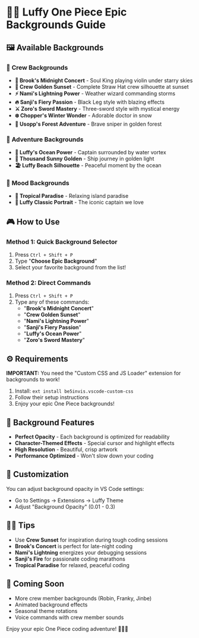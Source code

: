 # 🏴‍☠️ Luffy One Piece Epic Backgrounds Guide

## 🖼️ Available Backgrounds

### 👥 **Crew Backgrounds**
- **🎻 Brook's Midnight Concert** - Soul King playing violin under starry skies
- **👥 Crew Golden Sunset** - Complete Straw Hat crew silhouette at sunset
- **⚡ Nami's Lightning Power** - Weather wizard commanding storms
- **🔥 Sanji's Fiery Passion** - Black Leg style with blazing effects
- **⚔️ Zoro's Sword Mastery** - Three-sword style with mystical energy
- **❄️ Chopper's Winter Wonder** - Adorable doctor in snow
- **🌳 Usopp's Forest Adventure** - Brave sniper in golden forest

### 🌊 **Adventure Backgrounds**
- **🌊 Luffy's Ocean Power** - Captain surrounded by water vortex
- **🌅 Thousand Sunny Golden** - Ship journey in golden light
- **🏖️ Luffy Beach Silhouette** - Peaceful moment by the ocean

### 🌴 **Mood Backgrounds**
- **🌴 Tropical Paradise** - Relaxing island paradise
- **🍖 Luffy Classic Portrait** - The iconic captain we love

## 🎮 How to Use

### Method 1: Quick Background Selector
1. Press `Ctrl + Shift + P` 
2. Type "**Choose Epic Background**"
3. Select your favorite background from the list!

### Method 2: Direct Commands
1. Press `Ctrl + Shift + P`
2. Type any of these commands:
   - "**Brook's Midnight Concert**"
   - "**Crew Golden Sunset**" 
   - "**Nami's Lightning Power**"
   - "**Sanji's Fiery Passion**"
   - "**Luffy's Ocean Power**"
   - "**Zoro's Sword Mastery**"

## ⚙️ Requirements

**IMPORTANT:** You need the "Custom CSS and JS Loader" extension for backgrounds to work!

1. Install: `ext install be5invis.vscode-custom-css`
2. Follow their setup instructions
3. Enjoy your epic One Piece backgrounds!

## 🎨 Background Features

- **Perfect Opacity** - Each background is optimized for readability
- **Character-Themed Effects** - Special cursor and highlight effects
- **High Resolution** - Beautiful, crisp artwork
- **Performance Optimized** - Won't slow down your coding

## 🔧 Customization

You can adjust background opacity in VS Code settings:
- Go to Settings → Extensions → Luffy Theme
- Adjust "Background Opacity" (0.01 - 0.3)

## 🏴‍☠️ Tips

- Use **Crew Sunset** for inspiration during tough coding sessions
- **Brook's Concert** is perfect for late-night coding
- **Nami's Lightning** energizes your debugging sessions
- **Sanji's Fire** for passionate coding marathons
- **Tropical Paradise** for relaxed, peaceful coding

## 🚀 Coming Soon

- More crew member backgrounds (Robin, Franky, Jinbe)
- Animated background effects
- Seasonal theme rotations
- Voice commands with crew member sounds

Enjoy your epic One Piece coding adventure! 🏴‍☠️✨